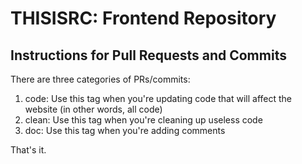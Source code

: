 # THISISRC: Frontend Repository

## Instructions for Pull Requests and Commits
There are three categories of PRs/commits:
<ol>
<li>code: Use this tag when you're updating code that will affect the website (in other words, all code)</li>
<li>clean: Use this tag when you're cleaning up useless code</li>
<li>doc: Use this tag when you're adding comments</li>
</ol>
That's it.
